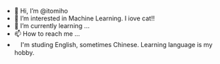 - 👋 Hi, I’m @itomiho
- 👀 I’m interested in Machine Learning. I iove cat!!
- 🌱 I’m currently learning ...
- 📫 How to reach me ...
-  　I'm studing English, sometimes Chinese. Learning language is my hobby. 

<!---
itomiho/itomiho is a ✨ special ✨ repository because its `README.md` (this file) appears on your GitHub profile.
You can click the Preview link to take a look at your changes.
--->
